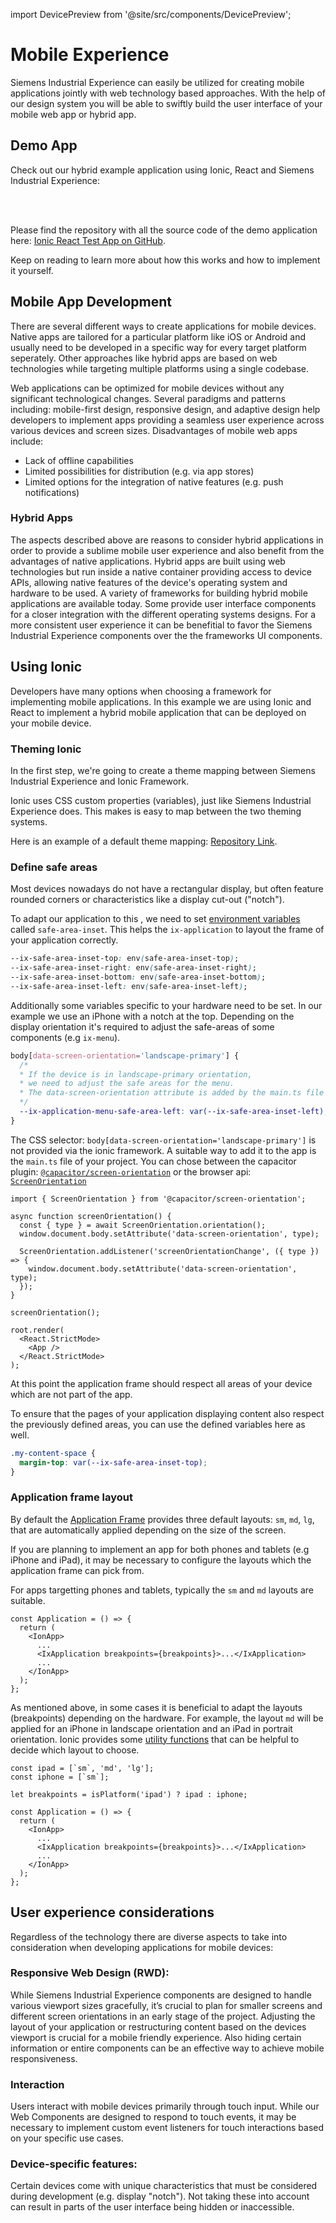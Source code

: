 import DevicePreview from '@site/src/components/DevicePreview';

# Mobile Experience

Siemens Industrial Experience can easily be utilized for creating mobile applications jointly with web technology based approaches. With the help of our design system you will be able to swiftly build the user interface of your mobile web app or hybrid app.

## Demo App

Check out our hybrid example application using Ionic, React and Siemens Industrial Experience:

<br/>
<DevicePreview />
<br/>

Please find the repository with all the source code of the demo application here: [Ionic React Test App on GitHub](https://github.com/siemens/ix/blob/main/test-apps/ionic-test-app).

Keep on reading to learn more about how this works and how to implement it yourself.

## Mobile App Development

There are several different ways to create applications for mobile devices. Native apps are tailored for a particular platform like iOS or Android and usually need to be developed in a specific way for every target platform seperately. Other approaches like hybrid apps are based on web technologies while targeting multiple platforms using a single codebase.

Web applications can be optimized for mobile devices without any significant technological changes. Several paradigms and patterns including: mobile-first design, responsive design, and adaptive design help developers to implement apps providing a seamless user experience across various devices and screen sizes. Disadvantages of mobile web apps include: 

- Lack of offline capabilities
- Limited possibilities for distribution (e.g. via app stores)
- Limited options for the integration of native features (e.g. push notifications)

### Hybrid Apps

The aspects described above are reasons to consider hybrid applications in order to provide a sublime mobile user experience and also benefit from the advantages of native applications.
Hybrid apps are built using web technologies but run inside a native container providing access to device APIs, allowing native features of the device's operating system and hardware to be used. A variety of frameworks for building hybrid mobile applications are available today. Some provide user interface components for a closer integration with the different operating systems designs. For a more consistent user experience it can be benefitial to favor the Siemens Industrial Experience components over the the frameworks UI components.

## Using Ionic

Developers have many options when choosing a framework for implementing mobile applications. In this example we are using Ionic and React to implement a hybrid mobile application that can be deployed on your mobile device.

### Theming Ionic

In the first step, we're going to create a theme mapping between Siemens Industrial Experience and Ionic Framework.

Ionic uses CSS custom properties (variables), just like Siemens Industrial Experience does. This makes is easy to map between the two theming systems.

Here is an example of a default theme mapping: [Repository Link](https://github.com/siemens/ix/blob/main/test-apps/ionic-test-app/src/theme/variables.css).

### Define safe areas

Most devices nowadays do not have a rectangular display, but often feature rounded corners or characteristics like a display cut-out ("notch").

To adapt our application to this , we need to set [environment variables](https://developer.mozilla.org/en-US/docs/Web/CSS/env#safe-area-inset-top) called `safe-area-inset`. This helps the `ix-application` to layout the frame of your application correctly.

```css
--ix-safe-area-inset-top: env(safe-area-inset-top);
--ix-safe-area-inset-right: env(safe-area-inset-right);
--ix-safe-area-inset-bottom: env(safe-area-inset-bottom);
--ix-safe-area-inset-left: env(safe-area-inset-left);
```

Additionally some variables specific to your hardware need to be set. In our example we use an iPhone with a notch at the top. Depending on the display orientation it's required to adjust the safe-areas of some components (e.g `ix-menu`).

```css
body[data-screen-orientation='landscape-primary'] {
  /*
  * If the device is in landscape-primary orientation,
  * we need to adjust the safe areas for the menu.
  * The data-screen-orientation attribute is added by the main.ts file
  */
  --ix-application-menu-safe-area-left: var(--ix-safe-area-inset-left);
}
```

The CSS selector: `body[data-screen-orientation='landscape-primary']` is not provided via the ionic framework.
A suitable way to add it to the app is the `main.ts` file of your project. You can chose between the capacitor plugin: [`@capacitor/screen-orientation`](https://capacitorjs.com/docs/apis/screen-orientation) or the browser api: [`ScreenOrientation`](https://developer.mozilla.org/en-US/docs/Web/API/ScreenOrientation)

```tsx
import { ScreenOrientation } from '@capacitor/screen-orientation';

async function screenOrientation() {
  const { type } = await ScreenOrientation.orientation();
  window.document.body.setAttribute('data-screen-orientation', type);

  ScreenOrientation.addListener('screenOrientationChange', ({ type }) => {
    window.document.body.setAttribute('data-screen-orientation', type);
  });
}

screenOrientation();

root.render(
  <React.StrictMode>
    <App />
  </React.StrictMode>
);
```

At this point the application frame should respect all areas of your device which are not part of the app.

To ensure that the pages of your application displaying content also respect the previously defined areas, you can use the defined variables here as well.

```css
.my-content-space {
  margin-top: var(--ix-safe-area-inset-top);
}
```

### Application frame layout

By default the [Application Frame](./controls/application-frame/application.md) provides three default layouts: `sm`, `md`, `lg`, that are automatically applied depending on the size of the screen.

If you are planning to implement an app for both phones and tablets (e.g iPhone and iPad), it may be necessary to configure the layouts which the application frame can pick from.

For apps targetting phones and tablets, typically the `sm` and `md` layouts are suitable.

```tsx
const Application = () => {
  return (
    <IonApp>
      ...
      <IxApplication breakpoints={breakpoints}>...</IxApplication>
      ...
    </IonApp>
  );
};
```


As mentioned above, in some cases it is beneficial to adapt the layouts (breakpoints) depending on the hardware.
For example, the layout `md` will be applied for an iPhone in landscape orientation and an iPad in portrait orientation.
Ionic provides some [utility functions](https://ionicframework.com/docs/react/platform#platforms) that can be helpful to decide which layout to choose.

```tsx
const ipad = [`sm`, 'md', 'lg'];
const iphone = [`sm`];

let breakpoints = isPlatform('ipad') ? ipad : iphone;

const Application = () => {
  return (
    <IonApp>
      ...
      <IxApplication breakpoints={breakpoints}>...</IxApplication>
      ...
    </IonApp>
  );
};
```

## User experience considerations

Regardless of the technology there are diverse aspects to take into consideration when developing applications for mobile devices:


### Responsive Web Design (RWD):

While Siemens Industrial Experience components are designed to handle various viewport sizes gracefully, it’s crucial to plan for smaller screens and different screen orientations in an early stage of the project. Adjusting the layout of your application or restructuring content based on the devices viewport is crucial for a mobile friendly experience. Also hiding certain information or entire components can be an effective way to achieve mobile responsiveness.

### Interaction

Users interact with mobile devices primarily through touch input. While our Web Components are designed to respond to touch events, it may be necessary to implement custom event listeners for touch interactions based on your specific use cases.

### Device-specific features:

Certain devices come with unique characteristics that must be considered during development (e.g. display "notch"). Not taking these into account can result in parts of the user interface being hidden or inaccessible.
